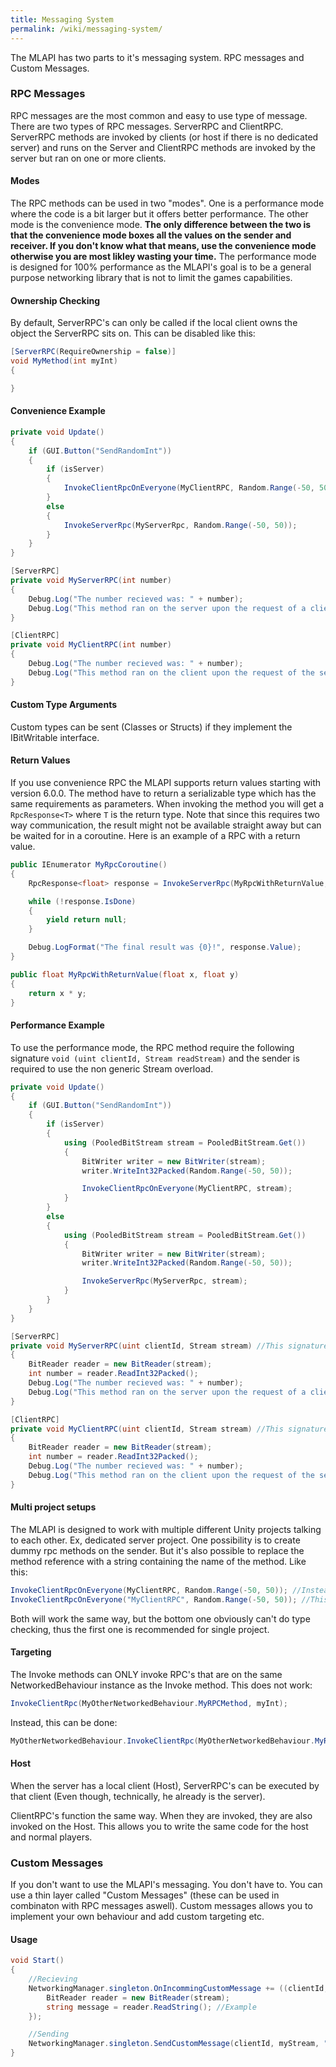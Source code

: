 ```yaml
---
title: Messaging System
permalink: /wiki/messaging-system/
---
```


The MLAPI has two parts to it's messaging system. RPC messages and Custom Messages.

### RPC Messages
RPC messages are the most common and easy to use type of message. There are two types of RPC messages. ServerRPC and ClientRPC. ServerRPC methods are invoked by clients (or host if there is no dedicated server) and runs on the Server and ClientRPC methods are invoked by the server but ran on one or more clients.

#### Modes
The RPC methods can be used in two "modes". One is a performance mode where the code is a bit larger but it offers better performance. The other mode is the convenience mode. **The only difference between the two is that the convenience mode boxes all the values on the sender and receiver. If you don't know what that means, use the convenience mode otherwise you are most likley wasting your time.** The performance mode is designed for 100% performance as the MLAPI's goal is to be a general purpose networking library that is not to limit the games capabilities.

#### Ownership Checking
By default, ServerRPC's can only be called if the local client owns the object the ServerRPC sits on. This can be disabled like this:
```csharp
[ServerRPC(RequireOwnership = false)]
void MyMethod(int myInt)
{

}
```

#### Convenience Example
```csharp
private void Update()
{
    if (GUI.Button("SendRandomInt"))
    {
        if (isServer)
        {
            InvokeClientRpcOnEveryone(MyClientRPC, Random.Range(-50, 50));
        }
        else
        {
            InvokeServerRpc(MyServerRpc, Random.Range(-50, 50));
        }
    }
}

[ServerRPC]
private void MyServerRPC(int number)
{
    Debug.Log("The number recieved was: " + number);
    Debug.Log("This method ran on the server upon the request of a client");
}

[ClientRPC]
private void MyClientRPC(int number)
{
    Debug.Log("The number recieved was: " + number);
    Debug.Log("This method ran on the client upon the request of the server");
}
```

#### Custom Type Arguments
Custom types can be sent (Classes or Structs) if they implement the IBitWritable interface.

#### Return Values
If you use convenience RPC the MLAPI supports return values starting with version 6.0.0. The method have to return a serializable type which has the same requirements as parameters. When invoking the method you will get a ``RpcResponse<T>`` where ``T`` is the return type. Note that since this requires two way communication, the result might not be available straight away but can be waited for in a coroutine. Here is an example of a RPC with a return value.

```csharp
public IEnumerator MyRpcCoroutine()
{
    RpcResponse<float> response = InvokeServerRpc(MyRpcWithReturnValue, Random.Range(0f, 100f), Random.Range(0f, 100f));

    while (!response.IsDone)
    {
        yield return null;
    }

    Debug.LogFormat("The final result was {0}!", response.Value);
}

public float MyRpcWithReturnValue(float x, float y)
{
    return x * y;
}
```

#### Performance Example
To use the performance mode, the RPC method require the following signature ``void (uint clientId, Stream readStream)`` and the sender is required to use the non generic Stream overload.

```csharp
private void Update()
{
    if (GUI.Button("SendRandomInt"))
    {
        if (isServer)
        {
            using (PooledBitStream stream = PooledBitStream.Get())
            {
                BitWriter writer = new BitWriter(stream);
                writer.WriteInt32Packed(Random.Range(-50, 50));

                InvokeClientRpcOnEveryone(MyClientRPC, stream);
            }
        }
        else
        {
            using (PooledBitStream stream = PooledBitStream.Get())
            {
                BitWriter writer = new BitWriter(stream);
                writer.WriteInt32Packed(Random.Range(-50, 50));

                InvokeServerRpc(MyServerRpc, stream);
            }
        }
    }
}

[ServerRPC]
private void MyServerRPC(uint clientId, Stream stream) //This signature is REQUIRED for the performance mode
{
    BitReader reader = new BitReader(stream);
    int number = reader.ReadInt32Packed();
    Debug.Log("The number recieved was: " + number);
    Debug.Log("This method ran on the server upon the request of a client");
}

[ClientRPC]
private void MyClientRPC(uint clientId, Stream stream) //This signature is REQUIRED for the performance mode
{
    BitReader reader = new BitReader(stream);
    int number = reader.ReadInt32Packed();
    Debug.Log("The number recieved was: " + number);
    Debug.Log("This method ran on the client upon the request of the server");
}
```


#### Multi project setups
The MLAPI is designed to work with multiple different Unity projects talking to each other. Ex, dedicated server project. One possibility is to create dummy rpc methods on the sender. But it's also possible to replace the method reference with a string containing the name of the method. Like this:

```csharp
InvokeClientRpcOnEveryone(MyClientRPC, Random.Range(-50, 50)); //Instead of this
InvokeClientRpcOnEveryone("MyClientRPC", Random.Range(-50, 50)); //This
```
Both will work the same way, but the bottom one obviously can't do type checking, thus the first one is recommended for single project.

#### Targeting
The Invoke methods can ONLY invoke RPC's that are on the same NetworkedBehaviour instance as the Invoke method. This does not work:
```csharp
InvokeClientRpc(MyOtherNetworkedBehaviour.MyRPCMethod, myInt);
```
Instead, this can be done:
```csharp
MyOtherNetworkedBehaviour.InvokeClientRpc(MyOtherNetworkedBehaviour.MyRPCMethod, myInt);
```

#### Host
When the server has a local client (Host), ServerRPC's can be executed by that client (Even though, technically, he already is the server).

ClientRPC's function the same way. When they are invoked, they are also invoked on the Host. This allows you to write the same code for the host and normal players.

### Custom Messages
If you don't want to use the MLAPI's messaging. You don't have to. You can use a thin layer called "Custom Messages" (these can be used in combinaton with RPC messages aswell). Custom messages allows you to implement your own behaviour and add custom targeting etc.

#### Usage
```csharp
void Start()
{
    //Recieving
    NetworkingManager.singleton.OnIncommingCustomMessage += ((clientId, stream) {
        BitReader reader = new BitReader(stream);
        string message = reader.ReadString(); //Example
    });

    //Sending
    NetworkingManager.singleton.SendCustomMessage(clientId, myStream, "myCustomChannel"); //Channel is optional.
}
```